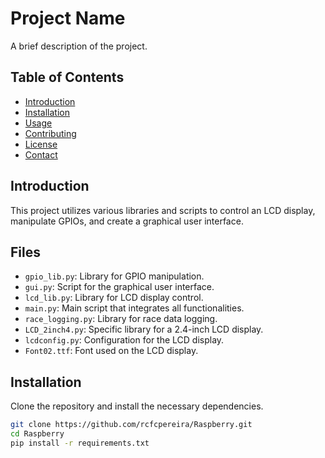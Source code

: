 # Project Name

A brief description of the project.

## Table of Contents

- [Introduction](#introduction)
- [Installation](#installation)
- [Usage](#usage)
- [Contributing](#contributing)
- [License](#license)
- [Contact](#contact)

## Introduction

This project utilizes various libraries and scripts to control an LCD display, manipulate GPIOs, and create a graphical user interface.

## Files

- `gpio_lib.py`: Library for GPIO manipulation.
- `gui.py`: Script for the graphical user interface.
- `lcd_lib.py`: Library for LCD display control.
- `main.py`: Main script that integrates all functionalities.
- `race_logging.py`: Library for race data logging.
- `LCD_2inch4.py`: Specific library for a 2.4-inch LCD display.
- `lcdconfig.py`: Configuration for the LCD display.
- `Font02.ttf`: Font used on the LCD display.

## Installation

Clone the repository and install the necessary dependencies.

```bash
git clone https://github.com/rcfcpereira/Raspberry.git
cd Raspberry
pip install -r requirements.txt
